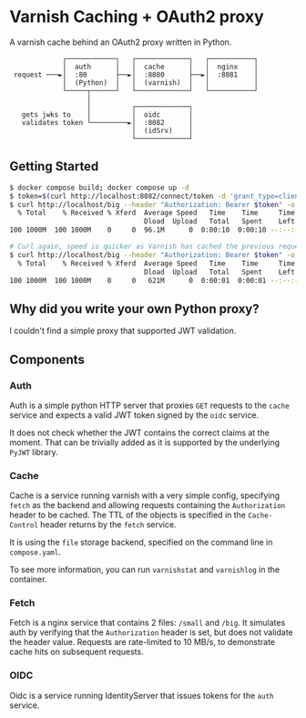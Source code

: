 # Varnish Caching + OAuth2 proxy

A varnish cache behind an OAuth2 proxy written in Python.

```
             ┌────────────┐   ┌─────────────┐   ┌───────────┐
             │  auth      │   │  cache      │   │  nginx    │
 request ───►│  :80       ├──►│  :8080      ├──►│  :8081    │
             │  (Python)  │   │  (varnish)  │   │           │
             └─────┬──────┘   └─────────────┘   └───────────┘
                   │
                   │          ┌─────────────┐
   gets jwks to    │          │  oidc       │
   validates token └─────────►│  :8082      │
                              │  (idSrv)    │
                              └─────────────┘

```

## Getting Started

``` bash
$ docker compose build; docker compose up -d
$ token=$(curl http://localhost:8082/connect/token -d 'grant_type=client_credentials&client_id=cache.client&client_secret=secret&scope=cache' | jq .access_token -r)
$ curl http://localhost/big --header "Authorization: Bearer $token" -o /dev/null
  % Total    % Received % Xferd  Average Speed   Time    Time     Time  Current
                                 Dload  Upload   Total   Spent    Left  Speed
100 1000M  100 1000M    0     0  96.1M      0  0:00:10  0:00:10 --:--:-- 96.3M

# Curl again, speed is quicker as Varnish has cached the previous request
$ curl http://localhost/big --header "Authorization: Bearer $token" -o /dev/null
  % Total    % Received % Xferd  Average Speed   Time    Time     Time  Current
                                 Dload  Upload   Total   Spent    Left  Speed
100 1000M  100 1000M    0     0   621M      0  0:00:01  0:00:01 --:--:--  622M
```

## Why did you write your own Python proxy?

I couldn't find a simple proxy that supported JWT validation.

## Components

### Auth

Auth is a simple python HTTP server that proxies `GET` requests to the `cache` service and expects a valid JWT token signed by the `oidc` service.

It does not check whether the JWT contains the correct claims at the moment. That can be trivially added as it is supported by the underlying `PyJWT` library.

### Cache

Cache is a service running varnish with a very simple config, specifying `fetch` as the backend and allowing requests containing the `Authorization` header to be cached. The TTL of the objects is specified in the `Cache-Control` header returns by the `fetch` service.

It is using the `file` storage backend, specified on the command line in `compose.yaml`.

To see more information, you can run `varnishstat` and `varnishlog` in the container.

### Fetch

Fetch is a nginx service that contains 2 files: `/small` and `/big`. It simulates auth by verifying that the `Authorization` header is set, but does not validate the header value. Requests are rate-limited to 10 MB/s, to demonstrate cache hits on subsequent requests.

### OIDC

Oidc is a service running IdentityServer that issues tokens for the `auth` service.
